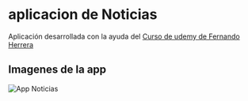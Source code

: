 # aplicacion de Noticias
Aplicación desarrollada con la ayuda del [Curso de udemy de Fernando Herrera](https://www.udemy.com/course/flutter-ios-android-fernando-herrera/?couponCode=JULIO-2022) 


## Imagenes de la app
![App Noticias](https://user-images.githubusercontent.com/86076086/177668215-88b85dc7-a043-4e34-9414-fda1108b554e.png)
